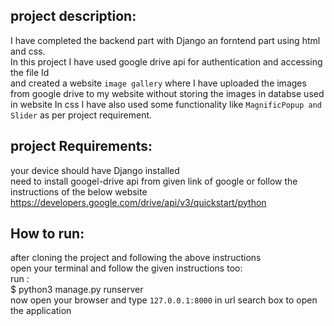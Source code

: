 ## project description:
I have completed the backend part with Django an forntend part using html and css.<br>
In this project I have used google drive api for authentication and accessing the file Id <br>
and created a website `image gallery` where I have uploaded the images from google drive to my website without storing the images in databse used in website
In css I have also used some functionality like `MagnificPopup and Slider` as per project requirement.<br>

## project Requirements:
your device should have Django installed<br>
need to install googel-drive api from given link of google or follow the instructions of the below website<br>
https://developers.google.com/drive/api/v3/quickstart/python

## How to run:
after cloning the project and following the above instructions <br>
open your terminal and follow the given instructions too:<br>
run :<br>
$ python3 manage.py runserver<br>
now open your browser and type `127.0.0.1:8000` in url search box to open the application


